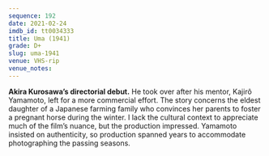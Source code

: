 ```yaml
---
sequence: 192
date: 2021-02-24
imdb_id: tt0034333
title: Uma (1941)
grade: D+
slug: uma-1941
venue: VHS-rip
venue_notes:
---
```


**Akira Kurosawa’s directorial debut.** He took over after his mentor, Kajirô Yamamoto, left for a more commercial effort. The story concerns the eldest daughter of a Japanese farming family who convinces her parents to foster a pregnant horse during the winter. I lack the cultural context to appreciate much of the film’s nuance, but the production impressed. Yamamoto insisted on authenticity, so production spanned years to accommodate photographing the passing seasons.
